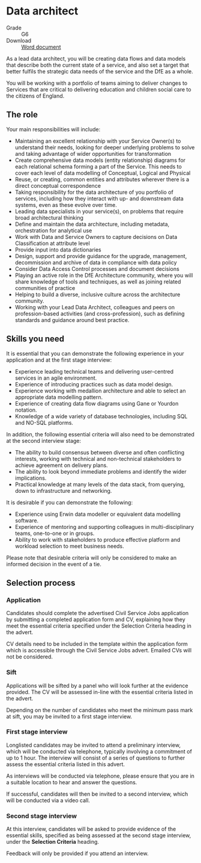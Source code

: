 

# Data architect

<dl class="govuk-summary-list">
  <div class="govuk-summary-list__row">
    <dt class="govuk-summary-list__key">
      Grade
    </dt>
    <dd class="govuk-summary-list__value">
      G6
    </dd>
  </div>
   <div class="govuk-summary-list__row" data-ignore="true">
    <dt class="govuk-summary-list__key">
      Download
    </dt>
    <dd class="govuk-summary-list__value">
      <a href="word">Word document</a>
    </dd>
  </div></dl>

As a lead data architect, you will be creating data flows and data models that describe both the current state of a service, and also set a target that better fulfils the strategic data needs of the service and the DfE as a whole.

You will be working with a portfolio of teams aiming to deliver changes to Services that are critical to delivering education and children social care to the citizens of England.

## The role

Your main responsibilities will include:

- Maintaining an excellent relationship with your Service Owner(s) to understand their needs, looking for deeper underlying problems to solve and taking advantage of wider opportunities for transformation
- Create comprehensive data models (entity relationship) diagrams for each relational schema forming a part of the Service. This needs to cover each level of data modelling of Conceptual, Logical and Physical
- Reuse, or creating, common entities and attributes wherever there is a direct conceptual correspondence
- Taking responsibility for the data architecture of you portfolio of services, including how they interact with up- and downstream data systems, even as these evolve over time.
- Leading data specialists in your service(s), on problems that require broad architectural thinking
- Define and maintain the data architecture, including metadata, orchestration for analytical use
- Work with Data and Service Owners to capture decisions on Data Classification at attribute level
- Provide input into data dictionaries
- Design, support and provide guidance for the upgrade, management, decommission and archive of data in compliance with data policy
- Consider Data Access Control processes and document decisions
- Playing an active role in the DfE Architecture community, where you will share knowledge of tools and techniques, as well as joining related communities of practice
- Helping to build a diverse, inclusive culture across the architecture community.
- Working with your Lead Data Architect, colleagues and peers on profession-based activities (and cross-profession), such as defining standards and guidance around best practice.

## Skills you need

It is essential that you can demonstrate the following experience in your application and at the first stage interview:

- Experience leading technical teams and delivering user-centred services in an agile environment.
- Experience of introducing practices such as data model design.
- Experience working with medallion architecture and able to select an appropriate data modelling pattern.
- Experience of creating data flow diagrams using Gane or Yourdon notation.
- Knowledge of a wide variety of database technologies, including SQL and NO-SQL platforms.

In addition, the following essential criteria will also need to be demonstrated at the second interview stage:

- The ability to build consensus between diverse and often conflicting interests, working with technical and non-technical stakeholders to achieve agreement on delivery plans.
- The ability to look beyond immediate problems and identify the wider implications.
- Practical knowledge at many levels of the data stack, from querying, down to infrastructure and networking.

It is desirable if you can demonstrate the following:

- Experience using Erwin data modeller or equivalent data modelling software.
- Experience of mentoring and supporting colleagues in multi-disciplinary teams, one-to-one or in groups.
- Ability to work with stakeholders to produce effective platform and workload selection to meet business needs.

Please note that desirable criteria will only be considered to make an informed decision in the event of a tie.

## Selection process

### Application

Candidates should complete the advertised Civil Service Jobs application by submitting a completed application form and CV, explaining how they meet the essential criteria specified under the Selection Criteria heading in the advert.

CV details need to be included in the template within the application form which is accessible through the Civil Service Jobs advert. Emailed CVs will not be considered.

### Sift

Applications will be sifted by a panel who will look further at the evidence provided. The CV will be assessed in-line with the essential criteria listed in the advert.

Depending on the number of candidates who meet the minimum pass mark at sift, you may be invited to a first stage interview.

### First stage interview

Longlisted candidates may be invited to attend a preliminary interview, which will be conducted via telephone, typically involving a commitment of up to 1 hour. The interview will consist of a series of questions to further assess the essential criteria listed in this advert.

As interviews will be conducted via telephone, please ensure that you are in a suitable location to hear and answer the questions.

If successful, candidates will then be invited to a second interview, which will be conducted via a video call.

### Second stage interview

At this interview, candidates will be asked to provide evidence of the essential skills, specified as being assessed at the second stage interview, under the **Selection Criteria** heading.

Feedback will only be provided if you attend an interview.
